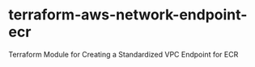 # terraform-aws-network-endpoint-ecr
Terraform Module for Creating a Standardized VPC Endpoint for ECR
